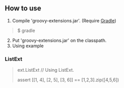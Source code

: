 How to use
----------

1. Compile 'groovy-extensions.jar'. (Require [Gradle][])
> $ gradle
2. Put 'groovy-extensions.jar' on the classpath.
3. Using example
### ListExt
> ext.ListExt // Using ListExt.
>
> assert [[1, 4], [2, 5], [3, 6]] == [1,2,3].zip([4,5,6])

[gradle]: http://gradle.org/ "Gradle"
